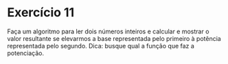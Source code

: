 # Exercício 11

Faça um algoritmo para ler dois números inteiros e calcular e mostrar o valor 
resultante se elevarmos a base representada pelo primeiro à potência representada pelo 
segundo. Dica: busque qual a função que faz a potenciação.